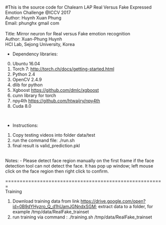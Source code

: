 #This is the source code for Chalearn LAP Real Versus Fake Expressed Emotion Challenge @ICCV 2017 </br>
Author: Huynh Xuan Phung </br>
Email: phunghx <at> gmail <dot> com </br>
</br>
Title: Mirror neuron for Real versus Fake emotion recognition </br>
Author: Xuan-Phung Huynh </br>
HCI Lab, Sejong University, Korea </br>
* Dependency libraries: 
0. Ubuntu 16.04
1. Torch 7: http://torch.ch/docs/getting-started.html
2. Python 2.4
3. OpenCV 2.4.9
4. dlib for python
5. Xgboost https://github.com/dmlc/xgboost
6. cunn library for torch
7. npy4th https://github.com/htwaijry/npy4th
8. Cuda 8.0
</br>

* Instructions:
1. Copy testing videos into folder data/test
2. run the command file: ./run.sh
4. final result is valid_prediction.pkl

</br>
Notes:
- Please detect face region manually on the first frame if the face detection tool can not detect the face. It has pop up window; left mouse click on the face region then right click to confirm.

=======================================================
</br>
Training
1. Download training data from link https://drive.google.com/open?id=0B9dYHyzro_Q_d1hUamJGNndxSGM; extract data to a folder, for example /tmp/data/RealFake_trainset
2. run training via command : ./training.sh /tmp/data/RealFake_trainset

</br>








